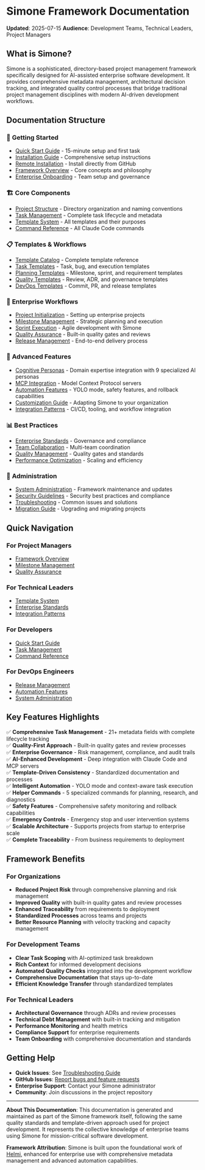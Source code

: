# Simone Framework Documentation

**Updated**: 2025-07-15
**Audience**: Development Teams, Technical Leaders, Project Managers

## What is Simone?

Simone is a sophisticated, directory-based project management framework specifically designed for AI-assisted enterprise software development. It provides comprehensive metadata management, architectural decision tracking, and integrated quality control processes that bridge traditional project management disciplines with modern AI-driven development workflows.

## Documentation Structure

### 📖 **Getting Started**
- [Quick Start Guide](./getting-started/quick-start.md) - 15-minute setup and first task
- [Installation Guide](./getting-started/installation.md) - Comprehensive setup instructions
- [Remote Installation](./installation/remote-installation.md) - Install directly from GitHub
- [Framework Overview](./getting-started/framework-overview.md) - Core concepts and philosophy
- [Enterprise Onboarding](./getting-started/enterprise-onboarding.md) - Team setup and governance

### 🏗️ **Core Components**
- [Project Structure](./core-components/project-structure.md) - Directory organization and naming conventions
- [Task Management](./core-components/task-management.md) - Complete task lifecycle and metadata
- [Template System](./core-components/template-system.md) - All templates and their purposes
- [Command Reference](./core-components/command-reference.md) - All Claude Code commands

### 📋 **Templates & Workflows**
- [Template Catalog](./templates/template-catalog.md) - Complete template reference
- [Task Templates](./templates/task-templates.md) - Task, bug, and execution templates
- [Planning Templates](./templates/planning-templates.md) - Milestone, sprint, and requirement templates
- [Quality Templates](./templates/quality-templates.md) - Review, ADR, and governance templates
- [DevOps Templates](./templates/devops-templates.md) - Commit, PR, and release templates

### 🚀 **Enterprise Workflows**
- [Project Initialization](./workflows/project-initialization.md) - Setting up enterprise projects
- [Milestone Management](./workflows/milestone-management.md) - Strategic planning and execution
- [Sprint Execution](./workflows/sprint-execution.md) - Agile development with Simone
- [Quality Assurance](./workflows/quality-assurance.md) - Built-in quality gates and reviews
- [Release Management](./workflows/release-management.md) - End-to-end delivery process

### 🔧 **Advanced Features**
- [Cognitive Personas](./advanced/cognitive-personas.md) - Domain expertise integration with 9 specialized AI personas
- [MCP Integration](./advanced/mcp-integration.md) - Model Context Protocol servers
- [Automation Features](./advanced/automation.md) - YOLO mode, safety features, and rollback capabilities
- [Customization Guide](./advanced/customization.md) - Adapting Simone to your organization
- [Integration Patterns](./advanced/integration-patterns.md) - CI/CD, tooling, and workflow integration

### 📊 **Best Practices**
- [Enterprise Standards](./best-practices/enterprise-standards.md) - Governance and compliance
- [Team Collaboration](./best-practices/team-collaboration.md) - Multi-team coordination
- [Quality Management](./best-practices/quality-management.md) - Quality gates and standards
- [Performance Optimization](./best-practices/performance-optimization.md) - Scaling and efficiency

### 🔧 **Administration**
- [System Administration](./administration/system-admin.md) - Framework maintenance and updates
- [Security Guidelines](./administration/security.md) - Security best practices and compliance
- [Troubleshooting](./administration/troubleshooting.md) - Common issues and solutions
- [Migration Guide](./administration/migration.md) - Upgrading and migrating projects

## Quick Navigation

### For Project Managers
- [Framework Overview](./getting-started/framework-overview.md)
- [Milestone Management](./workflows/milestone-management.md)
- [Quality Assurance](./workflows/quality-assurance.md)

### For Technical Leaders
- [Template System](./core-components/template-system.md)
- [Enterprise Standards](./best-practices/enterprise-standards.md)
- [Integration Patterns](./advanced/integration-patterns.md)

### For Developers
- [Quick Start Guide](./getting-started/quick-start.md)
- [Task Management](./core-components/task-management.md)
- [Command Reference](./core-components/command-reference.md)

### For DevOps Engineers
- [Release Management](./workflows/release-management.md)
- [Automation Features](./advanced/automation.md)
- [System Administration](./administration/system-admin.md)

## Key Features Highlights

✅ **Comprehensive Task Management** - 21+ metadata fields with complete lifecycle tracking  
✅ **Quality-First Approach** - Built-in quality gates and review processes  
✅ **Enterprise Governance** - Risk management, compliance, and audit trails  
✅ **AI-Enhanced Development** - Deep integration with Claude Code and MCP servers  
✅ **Template-Driven Consistency** - Standardized documentation and processes  
✅ **Intelligent Automation** - YOLO mode and context-aware task execution  
✅ **Helper Commands** - 5 specialized commands for planning, research, and diagnostics  
✅ **Safety Features** - Comprehensive safety monitoring and rollback capabilities  
✅ **Emergency Controls** - Emergency stop and user intervention systems  
✅ **Scalable Architecture** - Supports projects from startup to enterprise scale  
✅ **Complete Traceability** - From business requirements to deployment  

## Framework Benefits

### For Organizations
- **Reduced Project Risk** through comprehensive planning and risk management
- **Improved Quality** with built-in quality gates and review processes
- **Enhanced Traceability** from requirements to deployment
- **Standardized Processes** across teams and projects
- **Better Resource Planning** with velocity tracking and capacity management

### For Development Teams
- **Clear Task Scoping** with AI-optimized task breakdown
- **Rich Context** for informed development decisions
- **Automated Quality Checks** integrated into the development workflow
- **Comprehensive Documentation** that stays up-to-date
- **Efficient Knowledge Transfer** through standardized templates

### For Technical Leaders
- **Architectural Governance** through ADRs and review processes
- **Technical Debt Management** with built-in tracking and mitigation
- **Performance Monitoring** and health metrics
- **Compliance Support** for enterprise requirements
- **Team Onboarding** with comprehensive documentation and standards

## Getting Help

- **Quick Issues**: See [Troubleshooting Guide](./administration/troubleshooting.md)
- **GitHub Issues**: [Report bugs and feature requests](https://github.com/steig/claude-steig/issues)
- **Enterprise Support**: Contact your Simone administrator
- **Community**: Join discussions in the project repository

---

**About This Documentation**: This documentation is generated and maintained as part of the Simone framework itself, following the same quality standards and template-driven approach used for project development. It represents the collective knowledge of enterprise teams using Simone for mission-critical software development.

**Framework Attribution**: Simone is built upon the foundational work of [Helmi](https://github.com/helmi), enhanced for enterprise use with comprehensive metadata management and advanced automation capabilities.